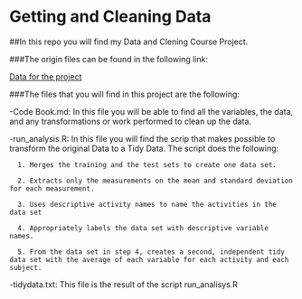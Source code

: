 # Getting and Cleaning Data

##In this repo you will find my Data and Clening Course Project.

###The origin files can be found in the following link: 

[Data for the project](https://d396qusza40orc.cloudfront.net/getdata%2Fprojectfiles%2FUCI%20HAR%20Dataset.zip)

###The files that you will find in this project are the following:

-Code Book.md: In this file you will be able to find all the variables, the data, and any transformations or work performed to clean up the data.

-run_analysis.R: In this file you will find the scrip that makes possible to transform the original Data to a Tidy Data. The script does the following:

      1. Merges the training and the test sets to create one data set.
      
      2. Extracts only the measurements on the mean and standard deviation for each measurement. 
      
      3. Uses descriptive activity names to name the activities in the data set
      
      4. Appropriately labels the data set with descriptive variable names. 
      
      5. From the data set in step 4, creates a second, independent tidy data set with the average of each variable for each activity and each subject.

-tidydata.txt: This file is the result of the script run_analisys.R



                  

